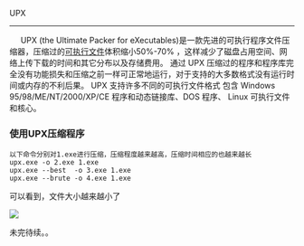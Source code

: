 UPX
---

     UPX (the Ultimate Packer for eXecutables)是一款先进的可执行程序文件压缩器，压缩过的[可执行文件](https://so.csdn.net/so/search?q=%E5%8F%AF%E6%89%A7%E8%A1%8C%E6%96%87%E4%BB%B6&spm=1001.2101.3001.7020)体积缩小50%-70% ，这样减少了磁盘占用空间、网络上传下载的时间和其它分布以及存储费用。 通过 UPX 压缩过的程序和程序库完全没有功能损失和压缩之前一样可正常地运行，对于支持的大多数格式没有运行时间或内存的不利后果。 UPX 支持许多不同的可执行文件格式 包含 Windows 95/98/ME/NT/2000/XP/CE 程序和动态链接库、DOS 程序、 Linux 可执行文件和核心。

### 使用UPX压缩程序

```
以下命令分别对1.exe进行压缩，压缩程度越来越高，压缩时间相应的也越来越长      
upx.exe -o 2.exe 1.exe      
upx.exe --best  -o 3.exe 1.exe      
upx.exe --brute -o 4.exe 1.exe
```


可以看到，文件大小越来越小了 

![](https://img-blog.csdnimg.cn/20201211201940505.png)

未完待续。。